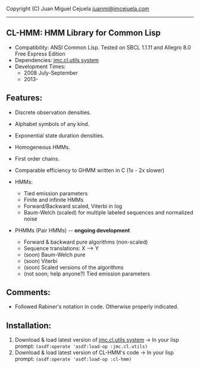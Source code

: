 Copyright (C) Juan Miguel Cejuela <juanmi@jmcejuela.com>

--------------------------------------------------------------------------------
CL-HMM: HMM Library for Common Lisp
--------------------------------------------------------------------------------

* Compatibility: ANSI Common Lisp. Tested on SBCL 1.1.11 and Allegro 8.0 Free Express Edition
* Dependencies: [jmc.cl.utils system](https://github.com/jmcejuela/jmc.cl.utils)
* Development Times:
  * 2008 July-September
  * 2013-


Features:
--------------------------------------------------------------------------------

* Discrete observation densities.
* Alphabet symbols of any kind.
* Exponential state duration densities.
* Homogeneous HMMs.
* First order chains.
* Comparable efficiency to GHMM written in C (1x - 2x slower)
* HMMs:
  * Tied emission parameters
  * Finite and infinite HMMs
  * Forward/Backward scaled, Viterbi in log
  * Baum-Welch (scaled) for multiple labeled sequences and normalized noise

* PHMMs (Pair HMMs) -- **ongoing development**
  * Forward & backward pure algorithms (non-scaled)
  * Sequence translations: X --> Y
  * (soon) Baum-Welch pure
  * (soon) Viterbi
  * (soon) Scaled versions of the algorithms
  * (not soon; help anyone?) Tied emission parameters


Comments:
--------------------------------------------------------------------------------

- Followed Rabiner's notation in code. Otherwise properly indicated.


Installation:
--------------------------------------------------------------------------------

1. Download & load latest version of [jmc.cl.utils system](https://github.com/jmcejuela/jmc.cl.utils)
  -> In your lisp prompt: `(asdf:operate 'asdf:load-op :jmc.cl.utils)`
2. Download & load latest version of CL-HMM's code
  -> In your lisp prompt: `(asdf:operate 'asdf:load-op :cl-hmm)`
